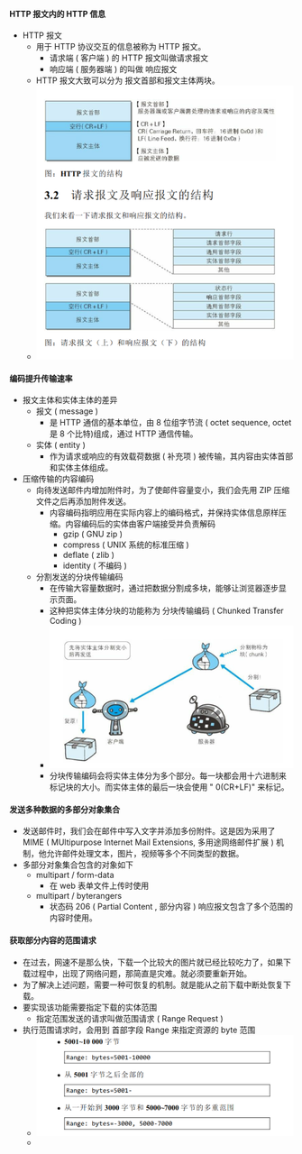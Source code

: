 #### HTTP 报文内的 HTTP 信息

- HTTP 报文
  - 用于 HTTP 协议交互的信息被称为 HTTP 报文。
    - 请求端 ( 客户端 ) 的 HTTP  报文叫做请求报文
    - 响应端 ( 服务器端 ) 的叫做 响应报文
  - HTTP  报文大致可以分为 报文首部和报文主体两块。
  - ![](https://raw.githubusercontent.com/fansehep/img_HMStrange/master/2021-12-31%2019-34-33%20%E7%9A%84%E5%B1%8F%E5%B9%95%E6%88%AA%E5%9B%BE.png)

####  编码提升传输速率

- 报文主体和实体主体的差异
  - 报文 ( message )
    - 是 HTTP 通信的基本单位，由 8 位组字节流 ( octet sequence, octet 是 8 个比特)组成，通过 HTTP 通信传输。
  - 实体 ( entity )
    - 作为请求或响应的有效载荷数据 ( 补充项 ) 被传输，其内容由实体首部和实体主体组成。
- 压缩传输的内容编码
  - 向待发送邮件内增加附件时，为了使邮件容量变小，我们会先用 ZIP 压缩文件之后再添加附件发送。
    - 内容编码指明应用在实际内容上的编码格式，并保持实体信息原样压缩。内容编码后的实体由客户端接受并负责解码
      - gzip ( GNU zip )
      - compress ( UNIX 系统的标准压缩 )
      - deflate ( zlib )
      - identity ( 不编码 )
  - 分割发送的分块传输编码
    - 在传输大容量数据时，通过把数据分割成多块，能够让浏览器逐步显示页面。
    - 这种把实体主体分块的功能称为 分块传输编码 ( Chunked Transfer Coding )
    - ![](https://raw.githubusercontent.com/fansehep/img_HMStrange/master/2021-12-31%2019-47-33%20%E7%9A%84%E5%B1%8F%E5%B9%95%E6%88%AA%E5%9B%BE.png)
    - 分块传输编码会将实体主体分为多个部分。每一块都会用十六进制来标记块的大小。而实体主体的最后一块会使用 " 0(CR+LF)" 来标记。

#### 发送多种数据的多部分对象集合

- 发送邮件时，我们会在邮件中写入文字并添加多份附件。这是因为采用了 MIME ( MUltipurpose Internet Mail Extensions, 多用途网络邮件扩展 ) 机制，他允许邮件处理文本，图片，视频等多个不同类型的数据。
- 多部分对象集合包含的对象如下
  - multipart / form-data
    -  在 web 表单文件上传时使用
  - multipart / byterangers
    - 状态码 206 ( Partial Content , 部分内容 ) 响应报文包含了多个范围的内容时使用。

#### 获取部分内容的范围请求

- 在过去，网速不是那么快，下载一个比较大的图片就已经比较吃力了，如果下载过程中，出现了网络问题，那简直是灾难。就必须要重新开始。
- 为了解决上述问题，需要一种可恢复的机制。就是能从之前下载中断处恢复下载。
- 要实现该功能需要指定下载的实体范围
  - 指定范围发送的请求叫做范围请求 ( Range Request )
- 执行范围请求时，会用到 首部字段 Range 来指定资源的 byte 范围
  - ![](https://raw.githubusercontent.com/fansehep/img_HMStrange/master/2021-12-31%2020-06-16%20%E7%9A%84%E5%B1%8F%E5%B9%95%E6%88%AA%E5%9B%BE.png)
  - 

















































































































